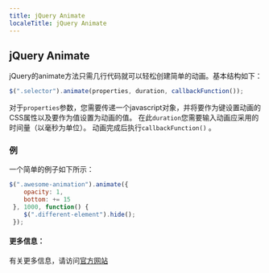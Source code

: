 ```yaml
---
title: jQuery Animate
localeTitle: jQuery Animate
---
```

## jQuery Animate

jQuery的animate方法只需几行代码就可以轻松创建简单的动画。基本结构如下：

```javascript
$(".selector").animate(properties, duration, callbackFunction()); 
```

对于`properties`参数，您需要传递一个javascript对象，并将要作为键设置动画的CSS属性以及要作为值设置为动画的值。 在此`duration`您需要输入动画应采用的时间量（以毫秒为单位）。 动画完成后执行`callbackFunction()` 。

### 例

一个简单的例子如下所示：

```javascript
$(".awesome-animation").animate({ 
    opacity: 1, 
    bottom: += 15 
 }, 1000, function() { 
    $(".different-element").hide(); 
 }); 
```

#### 更多信息：

有关更多信息，请访问[官方网站](http://api.jquery.com/animate/)